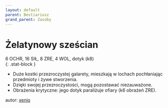 ```yaml
---
layout: default
parent: Bestiariusz
grand_parent: Zasoby
---
```


# Żelatynowy sześcian

6 OCHR, 16 SIŁ, 8 ZRE, 4 WOL, dotyk (k8)  
{: .stat-block }

- Duże kostki przezroczystej galarety, mieszkają w lochach pochłaniając przedmioty i żywe stworzenia.  
- Dzięki swojej przezroczystości, mogą pozostawać niezauważone.  
- Obrażenia krytyczne: jego dotyk paraliżuje ofiary (k6 obrażeń ZRE).  

autor: [xenio](https://xenioinabottle.blogspot.com)
